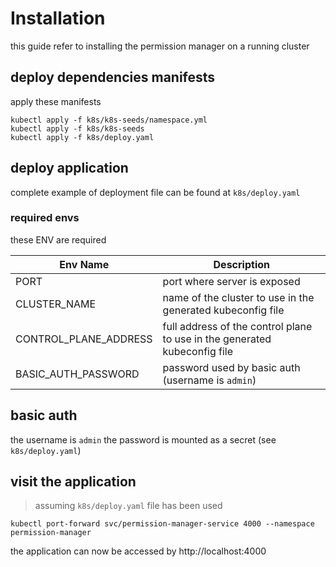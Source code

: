 # Installation

this guide refer to installing the permission manager on a running cluster

## deploy dependencies manifests

apply these manifests

```
kubectl apply -f k8s/k8s-seeds/namespace.yml
kubectl apply -f k8s/k8s-seeds
kubectl apply -f k8s/deploy.yaml
```

## deploy application

complete example of deployment file can be found at `k8s/deploy.yaml`

### required envs

these ENV are required

| Env Name              | Description                                                               |
| --------------------- | ------------------------------------------------------------------------- |
| PORT                  | port where server is exposed                                              |
| CLUSTER_NAME          | name of the cluster to use in the generated kubeconfig file               |
| CONTROL_PLANE_ADDRESS | full address of the control plane to use in the generated kubeconfig file |
| BASIC_AUTH_PASSWORD   | password used by basic auth (username is `admin`)                         |

## basic auth

the username is `admin` the password is mounted as a secret (see `k8s/deploy.yaml`)

## visit the application

> assuming `k8s/deploy.yaml` file has been used

`kubectl port-forward svc/permission-manager-service 4000 --namespace permission-manager`

the application can now be accessed by http://localhost:4000
